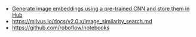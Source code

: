 - [Generate image embeddings using a pre-trained CNN and store them in Hub](https://www.activeloop.ai/resources/generate-image-embeddings-using-a-pre-trained-cnn-and-store-them-in-hub/?utm_source=pocket_saves)
- https://milvus.io/docs/v2.0.x/image_similarity_search.md
- https://github.com/roboflow/notebooks